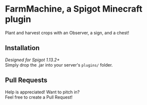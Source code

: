 # FarmMachine, a Spigot Minecraft plugin
Plant and harvest crops with an Observer, a sign, and a chest!

## Installation
*Designed for Spigot 1.13.2+*  
Simply drop the .jar into your server's `plugins/` folder.

## Pull Requests
Help is appreciated! Want to pitch in?  
Feel free to create a Pull Request!
